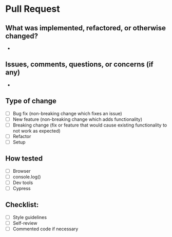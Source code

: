 # Pull Request

## What was implemented, refactored, or otherwise changed?

- 

## Issues, comments, questions, or concerns (if any)

- 

## Type of change

- [ ] Bug fix (non-breaking change which fixes an issue)
- [ ] New feature (non-breaking change which adds functionality)
- [ ] Breaking change (fix or feature that would cause existing functionality to not work as expected)
- [ ] Refactor
- [ ] Setup

## How tested
- [ ] Browser
- [ ] console.log()
- [ ] Dev tools
- [ ] Cypress

## Checklist:
- [ ] Style guidelines
- [ ] Self-review
- [ ] Commented code if necessary

